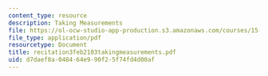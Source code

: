 ```yaml
---
content_type: resource
description: Taking Measurements
file: https://ol-ocw-studio-app-production.s3.amazonaws.com/courses/15-310-managerial-psychology-laboratory-spring-2003/d7daef8a048464e990f25f74fd4d00af_recitation3feb2103takingmeasurements.pdf
file_type: application/pdf
resourcetype: Document
title: recitation3feb2103takingmeasurements.pdf
uid: d7daef8a-0484-64e9-90f2-5f74fd4d00af
---
```

